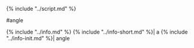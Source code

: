{% include "../script.md" %}

#angle

{% include "../info.md" %}
{% include "../info-short.md" %}| a
{% include "../info-init.md" %}| angle